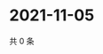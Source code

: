# 2021-11-05

共 0 条

<!-- BEGIN WEIBO -->
<!-- 最后更新时间 Fri Nov 05 2021 22:13:38 GMT+0800 (China Standard Time) -->

<!-- END WEIBO -->
